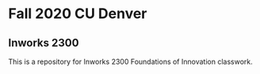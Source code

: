 # Fall 2020 CU Denver
## Inworks 2300

This is a repository for Inworks 2300 Foundations of Innovation classwork.
